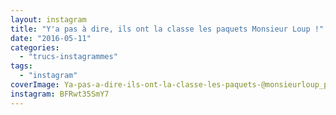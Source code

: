 ```yaml
---
layout: instagram
title: "Y'a pas à dire, ils ont la classe les paquets Monsieur Loup !"
date: "2016-05-11"
categories: 
  - "trucs-instagrammes"
tags: 
  - "instagram"
coverImage: Ya-pas-a-dire-ils-ont-la-classe-les-paquets-@monsieurloup_paris.jpg
instagram: BFRwt35SmY7
---
```

